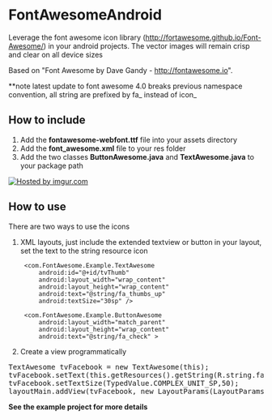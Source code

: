 FontAwesomeAndroid
==================

Leverage the font awesome icon library (http://fortawesome.github.io/Font-Awesome/) in your android projects. The vector images will remain crisp and clear on all device sizes 

Based on "Font Awesome by Dave Gandy - http://fontawesome.io".

**note latest update to font awesome 4.0 breaks previous namespace convention, all string are prefixed by fa_ instead of icon_

How to include
----------
1. Add the <b>fontawesome-webfont.ttf</b> file into your assets directory
2. Add the <b>font_awesome.xml</b> file to your res folder
3. Add the two classes <b>ButtonAwesome.java</b> and <b>TextAwesome.java</b> to your package path

<a href="http://imgur.com/v2kAYHD"><img src="http://i.imgur.com/v2kAYHD.png?1" title="Hosted by imgur.com" /></a>

How to use
----------
There are two ways to use the icons 

1. XML layouts, just include the extended textview or button in your layout, set the text to the string resource icon
    
        <com.FontAwesome.Example.TextAwesome
            android:id="@+id/tvThumb"
            android:layout_width="wrap_content"
            android:layout_height="wrap_content"
            android:text="@string/fa_thumbs_up"
            android:textSize="30sp" />

        <com.FontAwesome.Example.ButtonAwesome
            android:layout_width="match_parent"
            android:layout_height="wrap_content"
            android:text="@string/fa_check" >

2. Create a view programmatically 

<pre>
TextAwesome tvFacebook = new TextAwesome(this);
tvFacebook.setText(this.getResources().getString(R.string.fa_facebook_square));
tvFacebook.setTextSize(TypedValue.COMPLEX_UNIT_SP,50);
layoutMain.addView(tvFacebook, new LayoutParams(LayoutParams.WRAP_CONTENT, LayoutParams.WRAP_CONTENT));
</pre>



<b>See the example project for more details</b>
